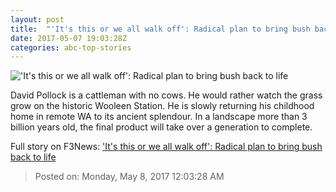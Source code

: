 ```yaml
---
layout: post
title:  "'It's this or we all walk off': Radical plan to bring bush back to life"
date: 2017-05-07 19:03:28Z
categories: abc-top-stories
---
```


!['It's this or we all walk off': Radical plan to bring bush back to life](http://www.abc.net.au/news/image/8499916-1x1-700x700.jpg)

David Pollock is a cattleman with no cows. He would rather watch the grass grow on the historic Wooleen Station. He is slowly returning his childhood home in remote WA to its ancient splendour. In a landscape more than 3 billion years old, the final product will take over a generation to complete.


Full story on F3News: ['It's this or we all walk off': Radical plan to bring bush back to life](http://www.f3nws.com/n/qaUxvD)

> Posted on: Monday, May 8, 2017 12:03:28 AM
